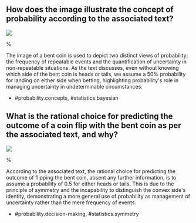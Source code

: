 ## How does the image illustrate the concept of probability according to the associated text?

![](https://cdn.mathpix.com/cropped/2024_05_10_1ff7c1baa6bdceecd13ag-1.jpg?height=239&width=342&top_left_y=230&top_left_x=1302)

%

The image of a bent coin is used to depict two distinct views of probability: the frequency of repeatable events and the quantification of uncertainty in non-repeatable situations. As the text discusses, even without knowing which side of the bent coin is heads or tails, we assume a 50% probability for landing on either side when betting, highlighting probability's role in managing uncertainty in undeterminable circumstances.

- #probability.concepts, #statistics.bayesian

## What is the rational choice for predicting the outcome of a coin flip with the bent coin as per the associated text, and why?

![](https://cdn.mathpix.com/cropped/2024_05_10_1ff7c1baa6bdceecd13ag-1.jpg?height=239&width=342&top_left_y=230&top_left_x=1302)

%

According to the associated text, the rational choice for predicting the outcome of flipping the bent coin, absent any further information, is to assume a probability of 0.5 for either heads or tails. This is due to the principle of symmetry and the incapability to distinguish the convex side's identity, demonstrating a more general use of probability as management of uncertainty rather than the mere frequency of events.

- #probability.decision-making, #statistics.symmetry